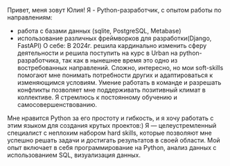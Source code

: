 Привет, меня зовут Юлия!
Я -  Python-разработчик, с опытом работы по направлениям:
- работа с базами данных (sqlite, PostgreSQL, Metabase)
- использование различных фреймворков для разработки(Django, FastAPI)
О себе: В 2024г. решила кардинально изменить сферу деятельности и решила поступить на курс в Urban на python-разработчика, так как в нынешнее время это одно из востребованных направлений. Сложно, интересно, но мои soft-skills помогают мне понимать потребности других и адаптироваться к изменяющимся условиям. Умение работать в команде и разрешать конфликты позволяет мне поддерживать позитивный климат в коллективе. Я стремлюсь к постоянному обучению и самосовершенствованию.

Мне нравится Python за его простоту и гибкость, и я хочу работать с этим языком для
создания крутых проектов:)
Я — целеустремленный специалист с неплохим набором hard skills, которые позволяют мне успешно решать задачи и достигать результатов в своей области. Мой опыт включает в себя программирование на Python, анализ данных с использованием SQL, визуализация данных.

